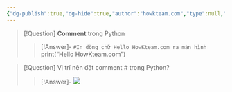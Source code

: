 ```yaml
---
{"dg-publish":true,"dg-hide":true,"author":"howkteam.com","type":null,"genre":null,"word-count":null,"tags":["python","kteam","basic"],"title":"04. Cách ghi chú trong Python","permalink":"/du-an/hoc-python/04-cach-ghi-chu-trong-python/","hide":true,"dgPassFrontmatter":true}
---
```



> [!Question] **Comment** trong Python 
>> [!Answer]-
>> ```#In dòng chữ Hello HowKteam.com ra màn hình```
>> print(“Hello HowKteam.com”)
<!--SR:!2023-08-30,3,250-->

> [!Question] Vị trí nên đặt comment # trong Python?
>> [!Answer]-
>> ![](https://i.imgur.com/L2RV7fl.png) <!--SR:!2023-08-30,3,250-->

 